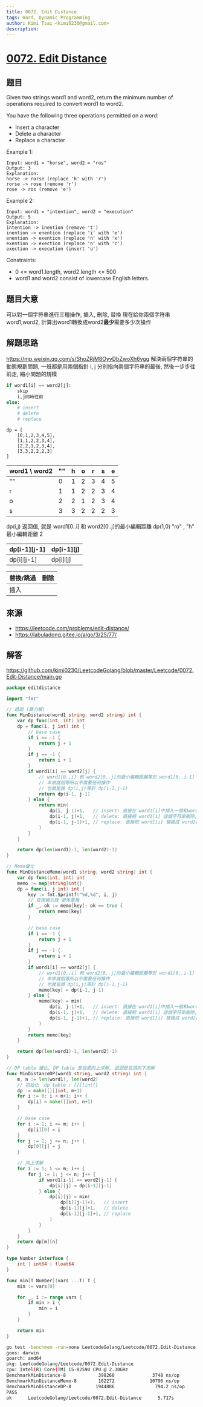 ```yaml
---
title: 0072. Edit Distance
tags: Hard, Dynamic Programming
author: Kimi Tsai <kimi0230@gmail.com>
description:
---
```

# [0072. Edit Distance](https://leetcode.com/problems/edit-distance/)

## 题目
Given two strings word1 and word2, return the minimum number of operations required to convert word1 to word2.

You have the following three operations permitted on a word:

* Insert a character
* Delete a character
* Replace a character
 

Example 1:

```
Input: word1 = "horse", word2 = "ros"
Output: 3
Explanation: 
horse -> rorse (replace 'h' with 'r')
rorse -> rose (remove 'r')
rose -> ros (remove 'e')
```

Example 2:

```
Input: word1 = "intention", word2 = "execution"
Output: 5
Explanation: 
intention -> inention (remove 't')
inention -> enention (replace 'i' with 'e')
enention -> exention (replace 'n' with 'x')
exention -> exection (replace 'n' with 'c')
exection -> execution (insert 'u')
```

Constraints:

* 0 <= word1.length, word2.length <= 500
* word1 and word2 consist of lowercase English letters.

## 題目大意
可以對一個字符串進行三種操作, 插入, 刪除, 替換
現在給你兩個字符串word1,word2, 計算出word1轉換成word2**最少**需要多少次操作

## 解題思路
https://mp.weixin.qq.com/s/ShoZRjM8OyvDbZwoXh6ygg
解決兩個字符串的動態規劃問題, 一班都是用兩個指針 i, j 分別指向兩個字符串的最後, 然後一步步往前走, 縮小問題的規模

```python
if word1[i] == word2[j]:
    skip
    i,j同時往前
else:
    # insert
    # delete
    # replace
```

```
dp = [
	[0,1,2,3,4,5],
	[1,1,2,2,3,4],
	[2,2,1,2,3,4],
	[3,3,2,2,2,3]
]
```

| word1 \ word2 |  "" |  h  |  o  |  r  |  s  |  e  |
|---------------|-----|-----|-----|-----|-----|-----|
| ""            |  0  |  1  |  2  |  3  |  4  |  5  |
| r             |  1  |  1  |  2  |  2  |  3  |  4  |
| o             |  2  |  2  |  1  |  2  |  3  |  4  |
| s             |  3  |  3  |  2  |  2  |  2  |  3  |

dp(i,j) 返回值, 就是 word1[0..i] 和 word2[0..j]的最小編輯距離
dp(1,0) "ro" , "h" 最小編輯距離 2

| dp[i-1][j-1] | dp[i-1][j] |
|--------------|------------|
| dp[i][j-1]   |  dp[i][j]  |


| 替換/跳過 | 刪除 |
|--------------|------------|
| 插入  |   |

## 來源
* https://leetcode.com/problems/edit-distance/
* https://labuladong.gitee.io/algo/3/25/77/

## 解答
https://github.com/kimi0230/LeetcodeGolang/blob/master/Leetcode/0072.Edit-Distance/main.go

```go
package editdistance

import "fmt"

// 遞迴 (暴力解)
func MinDistance(word1 string, word2 string) int {
	var dp func(int, int) int
	dp = func(i, j int) int {
		// base case
		if i == -1 {
			return j + 1
		}
		if j == -1 {
			return i + 1
		}
		if word1[i] == word2[j] {
			// word1[0..i] 和 word2[0..j]的最小編輯距離等於 word1[0..i-1] 和 word2[0..j-1]
			// 本來就相等所以不需要任何操作
			// 也就是說 dp(i,j)等於 dp(i-1,j-1)
			return dp(i-1, j-1)
		} else {
			return min(
				dp(i, j-1)+1,   // insert: 直接在 word1[i]中插入一個和word2[j]一樣的字符, 那麼word2[j]就被匹配了,往前j, 繼續和i對比, 操作次數+1
				dp(i-1, j)+1,   // delete: 直接把 word1[i] 這個字符串刪除, 往前 i 繼續和 j 對比, 操作次數+1
				dp(i-1, j-1)+1, // replace: 直接把 word1[i] 替換成 word2[j], 這樣他們就匹配了, 同時往前 i, j 繼續對比, 操作次數+1
			)
		}
	}

	return dp(len(word1)-1, len(word2)-1)
}

// Memo優化
func MinDistanceMemo(word1 string, word2 string) int {
	var dp func(int, int) int
	memo := map[string]int{}
	dp = func(i, j int) int {
		key := fmt.Sprintf("%d,%d", i, j)
		// 查詢備忘錄 避免重複
		if _, ok := memo[key]; ok == true {
			return memo[key]
		}

		// base case
		if i == -1 {
			return j + 1
		}
		if j == -1 {
			return i + 1
		}
		if word1[i] == word2[j] {
			// word1[0..i] 和 word2[0..j]的最小編輯距離等於 word1[0..i-1] 和 word2[0..j-1]
			// 本來就相等所以不需要任何操作
			// 也就是說 dp(i,j)等於 dp(i-1,j-1)
			memo[key] = dp(i-1, j-1)
		} else {
			memo[key] = min(
				dp(i, j-1)+1,   // insert: 直接在 word1[i]中插入一個和word2[j]一樣的字符, 那麼word2[j]就被匹配了,往前j, 繼續和i對比, 操作次數+1
				dp(i-1, j)+1,   // delete: 直接把 word1[i] 這個字符串刪除, 往前 i 繼續和 j 對比, 操作次數+1
				dp(i-1, j-1)+1, // replace: 直接把 word1[i] 替換成 word2[j], 這樣他們就匹配了, 同時往前 i, j 繼續對比, 操作次數+1
			)
		}
		return memo[key]
	}

	return dp(len(word1)-1, len(word2)-1)
}

// DP table 優化, DP table 是自底向上求解, 遞迴是自頂向下求解
func MinDistanceDP(word1 string, word2 string) int {
	m, n := len(word1), len(word2)
	// 初始化  dp table : [][]int{}
	dp := make([][]int, m+1)
	for i := 0; i < m+1; i++ {
		dp[i] = make([]int, n+1)
	}

	// base case
	for i := 1; i <= m; i++ {
		dp[i][0] = i
	}
	for j := 1; j <= n; j++ {
		dp[0][j] = j
	}

	// 向上求解
	for i := 1; i <= m; i++ {
		for j := 1; j <= n; j++ {
			if word1[i-1] == word2[j-1] {
				dp[i][j] = dp[i-1][j-1]
			} else {
				dp[i][j] = min(
					dp[i][j-1]+1,   // insert
					dp[i-1][j]+1,   // delete
					dp[i-1][j-1]+1, // replace
				)
			}
		}
	}
	return dp[m][n]
}

type Number interface {
	int | int64 | float64
}

func min[T Number](vars ...T) T {
	min := vars[0]

	for _, i := range vars {
		if min > i {
			min = i
		}
	}

	return min
}


```


```sh
go test -benchmem -run=none LeetcodeGolang/Leetcode/0072.Edit-Distance -bench=.
goos: darwin
goarch: amd64
pkg: LeetcodeGolang/Leetcode/0072.Edit-Distance
cpu: Intel(R) Core(TM) i5-8259U CPU @ 2.30GHz
BenchmarkMinDistance-8            398260              3748 ns/op               0 B/op          0 allocs/op
BenchmarkMinDistanceMemo-8        102272             10796 ns/op            2211 B/op         69 allocs/op
BenchmarkMinDistanceDP-8         1944886               794.2 ns/op           688 B/op          9 allocs/op
PASS
ok      LeetcodeGolang/Leetcode/0072.Edit-Distance      5.717s
```